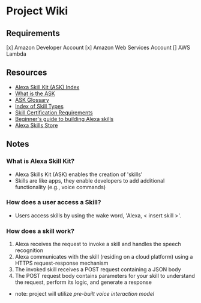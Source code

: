 # Project Wiki

## Requirements

[x] Amazon Developer Account
[x] Amazon Web Services Account
[] AWS Lambda

## Resources

- [Alexa Skill Kit (ASK) Index](https://developer.amazon.com/en-US/docs/alexa/ask-overviews/what-is-the-alexa-skills-kit.html#:~:text=Skills%20are%20like%20apps%20for,to%20control%20cloud%2Dconnected%20devices.)
- [What is the ASK](https://developer.amazon.com/en-US/docs/alexa/ask-overviews/what-is-the-alexa-skills-kit.html)
- [ASK Glossary](https://developer.amazon.com/en-US/docs/alexa/ask-overviews/alexa-skills-kit-glossary.html)
- [Index of Skill Types](https://developer.amazon.com/en-US/docs/alexa/ask-overviews/list-of-skills.html)
- [Skill Certification Requirements](https://developer.amazon.com/en-US/docs/alexa/custom-skills/certification-requirements-for-custom-skills.html)
- [Beginner's guide to building Alexa skills](https://developer.amazon.com/en-US/alexa/trainings_and_workshops)
- [Alexa Skills Store](https://www.amazon.com/alexa-skills/b?ie=UTF8&node=13727921011)

## Notes

### What is Alexa Skill Kit?

- Alexa Skills Kit (ASK) enables the creation of 'skills'
- Skills are like apps, they enable developers to add additional functionality (e.g., voice commands)

### How does a user access a Skill?

- Users access skills by using the wake word, 'Alexa, < insert skill >'.

### How does a skill work?

1. Alexa receives the request to invoke a skill and handles the speech recognition
2. Alexa communicates with the skill (residing on a cloud platform) using a HTTPS request-response mechanism
3. The invoked skill receives a POST request containing a JSON body
4. The POST request body contains parameters for your skill to understand the request, perform its logic, and generate a response

- note: project will utilize _pre-built voice interaction model_
